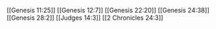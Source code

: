 [[Genesis 11:25]]
[[Genesis 12:7]]
[[Genesis 22:20]]
[[Genesis 24:38]]
[[Genesis 28:2]]
[[Judges 14:3]]
[[2 Chronicles 24:3]]
